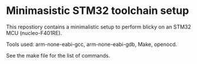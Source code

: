 # Minimasistic STM32 toolchain setup

This repostiory contains a minimalistic setup to perform blicky on an STM32 MCU (nucleo-F401RE).

Tools used: arm-none-eabi-gcc, arm-none-eabi-gdb, Make, openocd.

See the make file for the list of commands.
